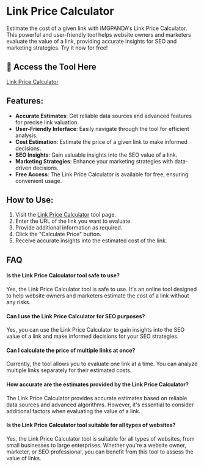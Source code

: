 # Link Price Calculator

Estimate the cost of a given link with IMGPANDA's Link Price Calculator. This powerful and user-friendly tool helps website owners and marketers evaluate the value of a link, providing accurate insights for SEO and marketing strategies. Try it now for free!

## 🔗 Access the Tool Here
[Link Price Calculator](https://imgpanda.com/link-price-calculator/)

## Features:

- **Accurate Estimates**: Get reliable data sources and advanced features for precise link valuation.
- **User-Friendly Interface**: Easily navigate through the tool for efficient analysis.
- **Cost Estimation**: Estimate the price of a given link to make informed decisions.
- **SEO Insights**: Gain valuable insights into the SEO value of a link.
- **Marketing Strategies**: Enhance your marketing strategies with data-driven decisions.
- **Free Access**: The Link Price Calculator is available for free, ensuring convenient usage.

## How to Use:

1. Visit the [Link Price Calculator](https://imgpanda.com/link-price-calculator/) tool page.
2. Enter the URL of the link you want to evaluate.
3. Provide additional information as required.
4. Click the "Calculate Price" button.
5. Receive accurate insights into the estimated cost of the link.

## FAQ

#### Is the Link Price Calculator tool safe to use?

Yes, the Link Price Calculator tool is safe to use. It's an online tool designed to help website owners and marketers estimate the cost of a link without any risks.

#### Can I use the Link Price Calculator for SEO purposes?

Yes, you can use the Link Price Calculator to gain insights into the SEO value of a link and make informed decisions for your SEO strategies.

#### Can I calculate the price of multiple links at once?

Currently, the tool allows you to evaluate one link at a time. You can analyze multiple links separately for their estimated costs.

#### How accurate are the estimates provided by the Link Price Calculator?

The Link Price Calculator provides accurate estimates based on reliable data sources and advanced algorithms. However, it's essential to consider additional factors when evaluating the value of a link.

#### Is the Link Price Calculator tool suitable for all types of websites?

Yes, the Link Price Calculator tool is suitable for all types of websites, from small businesses to large enterprises. Whether you're a website owner, marketer, or SEO professional, you can benefit from this tool to assess the value of links.
